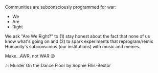 Communities are subconsciously programmed for war:
- We
- Are
- Right

We ask "Are We Right?" to (1) stay honest about the fact that none of us know what's going on and (2) to spark experiments that reprogram/remix Humanity's subconscious (our institutions) with music and memes.

Make...AWR, not WAR 😣 

🎶: Murder On the Dance Floor by Sophie Ellis-Bextor
     
